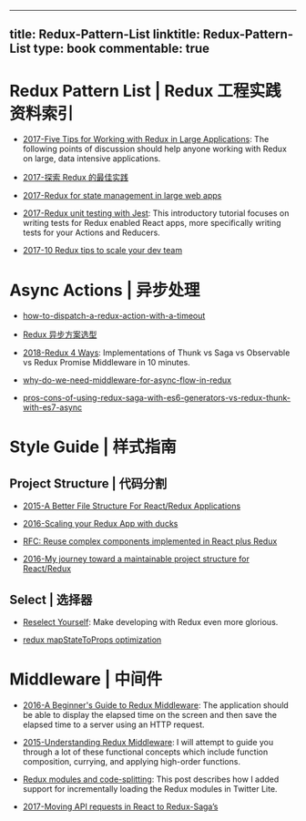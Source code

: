 
---
title: Redux-Pattern-List
linktitle: Redux-Pattern-List
type: book
commentable: true
---

# Redux Pattern List | Redux 工程实践资料索引

- [2017-Five Tips for Working with Redux in Large Applications](https://parg.co/bIi): The following points of discussion should help anyone working with Redux on large, data intensive applications.

- [2017-探索 Redux 的最佳实践](http://mp.weixin.qq.com/s/DyUSg_J6t1C43PDJZi8GuQ)

- [2017-Redux for state management in large web apps](https://www.mapbox.com/blog/redux-for-state-management-in-large-web-apps/)

- [2017-Redux unit testing with Jest](https://medium.com/@btg5679/redux-unit-testing-with-jest-f3a18f387f75): This introductory tutorial focuses on writing tests for Redux enabled React apps, more specifically writing tests for your Actions and Reducers.

- [2017-10 Redux tips to scale your dev team](https://blog.matters.tech/10-redux-tips-from-the-trenches-55e06ed1c0a8)

# Async Actions | 异步处理

- [how-to-dispatch-a-redux-action-with-a-timeout](http://stackoverflow.com/questions/35411423/how-to-dispatch-a-redux-action-with-a-timeout/35415559#35415559)

- [Redux 异步方案选型](https://zhuanlan.zhihu.com/p/24337401)

- [2018-Redux 4 Ways](https://medium.com/react-native-training/redux-4-ways-95a130da0cdc#.xpa7z9ufe): Implementations of Thunk vs Saga vs Observable vs Redux Promise Middleware in 10 minutes.

- [why-do-we-need-middleware-for-async-flow-in-redux](http://stackoverflow.com/questions/34570758/why-do-we-need-middleware-for-async-flow-in-redux/34623840#34623840)

- [pros-cons-of-using-redux-saga-with-es6-generators-vs-redux-thunk-with-es7-async](http://stackoverflow.com/questions/34930735/pros-cons-of-using-redux-saga-with-es6-generators-vs-redux-thunk-with-es7-async)

# Style Guide | 样式指南

## Project Structure | 代码分割

- [2015-A Better File Structure For React/Redux Applications](http://marmelab.com/blog/2015/12/17/react-directory-structure.html)

- [2016-Scaling your Redux App with ducks](https://medium.com/@alexnm/scaling-your-redux-app-with-ducks-6115955638be#.r2wzfzmsv)

- [RFC: Reuse complex components implemented in React plus Redux ](https://github.com/reactjs/react-redux/issues/278)

- [2016-My journey toward a maintainable project structure for React/Redux](https://parg.co/Ylm)

## Select | 选择器

- [Reselect Yourself](https://parg.co/UXG): Make developing with Redux even more glorious.

- [redux mapStateToProps optimization](https://medium.com/@cvetanov/redux-mapstatetoprops-optimization-5880078a8a7a)

# Middleware | 中间件

- [2016-A Beginner's Guide to Redux Middleware](https://parg.co/U9T): The application should be able to display the elapsed time on the screen and then save the elapsed time to a server using an HTTP request.

- [2015-Understanding Redux Middleware](https://medium.com/@meagle/understanding-87566abcfb7a): I will attempt to guide you through a lot of these functional concepts which include function composition, currying, and applying high-order functions.

- [Redux modules and code-splitting](http://nicolasgallagher.com/redux-modules-and-code-splitting/): This post describes how I added support for incrementally loading the Redux modules in Twitter Lite.

- [2017-Moving API requests in React to Redux-Saga’s](https://hackernoon.com/moving-api-requests-to-redux-saga-21780f49cbc8)

    